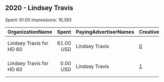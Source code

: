 ## 2020 - Lindsey Travis 
Spent: 61.00
Impressions: 16,393

|OrganizationName|Spent|PayingAdvertiserNames|CreativeUrls|Impressions|Genders|AgeBrackets|CountryCodes|BillingAddresses|CandidateBallotInformation|
|:---|---:|:---|:---|---:|:---|:---|:---|:---|:---|
|Lindsey Travis for HD 60|61.00 USD|Lindsey Travis|[0](https://www.snap.com/political-ads/asset/bb1a8cafc055dd17a52b6ca921e5df66908945bd369d44e926500d2219f26e86?mediaType=jpeg)|16,100||18+|united states|"630 Iowa Ave.,Green River,82935,US"|Lindsey Travis -- Democrat for Wyoming HD 60|
|Lindsey Travis for HD 60|0.00 USD|Lindsey Travis|[1](https://www.snap.com/political-ads/asset/1ea8fa18d9d96000ca07ec4141d440d42dd71573da40556062c87949ca9a99aa?mediaType=jpeg)|293||18+|united states|"630 Iowa Ave.,Green River,82935,US"|Lindsey Travis|
